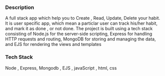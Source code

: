### Description

A full stack app which help you to Create , Read, Update, Delete your habit. It is user specific app, which mean a particlar user can track his/her habit, and mark it as
done , or not done. The project is built using a tech stack consisting of Node.js for the server-side scripting, Express for handling HTTP requests and routing, MongoDB 
for storing and managing the data, and EJS for rendering the views and templates


### Tech Stack

Node , Express, Mongodb , EJS , javaScript , html, css

